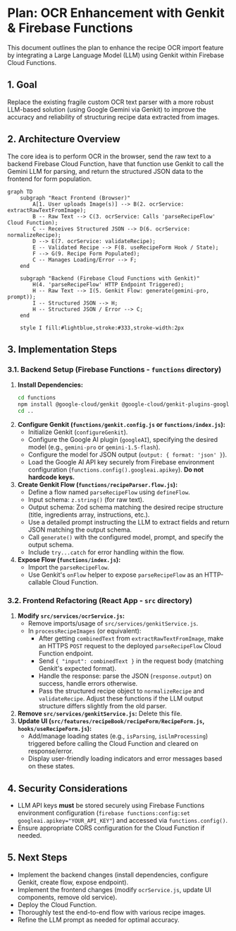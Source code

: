 # Plan: OCR Enhancement with Genkit & Firebase Functions

This document outlines the plan to enhance the recipe OCR import feature by integrating a Large Language Model (LLM) using Genkit within Firebase Cloud Functions.

## 1. Goal

Replace the existing fragile custom OCR text parser with a more robust LLM-based solution (using Google Gemini via Genkit) to improve the accuracy and reliability of structuring recipe data extracted from images.

## 2. Architecture Overview

The core idea is to perform OCR in the browser, send the raw text to a backend Firebase Cloud Function, have that function use Genkit to call the Gemini LLM for parsing, and return the structured JSON data to the frontend for form population.

```mermaid
graph TD
    subgraph "React Frontend (Browser)"
        A[1. User uploads Image(s)] --> B(2. ocrService: extractRawTextFromImage);
        B -- Raw Text --> C(3. ocrService: Calls 'parseRecipeFlow' Cloud Function);
        C -- Receives Structured JSON --> D(6. ocrService: normalizeRecipe);
        D --> E(7. ocrService: validateRecipe);
        E -- Validated Recipe --> F(8. useRecipeForm Hook / State);
        F --> G(9. Recipe Form Populated);
        C -- Manages Loading/Error --> F;
    end

    subgraph "Backend (Firebase Cloud Functions with Genkit)"
        H(4. 'parseRecipeFlow' HTTP Endpoint Triggered);
        H -- Raw Text --> I(5. Genkit Flow: generate(gemini-pro, prompt));
        I -- Structured JSON --> H;
        H -- Structured JSON / Error --> C;
    end

    style I fill:#lightblue,stroke:#333,stroke-width:2px
```

## 3. Implementation Steps

### 3.1. Backend Setup (Firebase Functions - `functions` directory)

1.  **Install Dependencies:**
    ```bash
    cd functions
    npm install @google-cloud/genkit @google-cloud/genkit-plugins-googleai
    cd ..
    ```
2.  **Configure Genkit (`functions/genkit.config.js` or `functions/index.js`):**
    *   Initialize Genkit (`configureGenkit`).
    *   Configure the Google AI plugin (`googleAI`), specifying the desired model (e.g., `gemini-pro` or `gemini-1.5-flash`).
    *   Configure the model for JSON output (`output: { format: 'json' }`).
    *   Load the Google AI API key securely from Firebase environment configuration (`functions.config().googleai.apikey`). **Do not hardcode keys.**
3.  **Create Genkit Flow (`functions/recipeParser.flow.js`):**
    *   Define a flow named `parseRecipeFlow` using `defineFlow`.
    *   Input schema: `z.string()` (for raw text).
    *   Output schema: Zod schema matching the desired recipe structure (title, ingredients array, instructions, etc.).
    *   Use a detailed prompt instructing the LLM to extract fields and return JSON matching the output schema.
    *   Call `generate()` with the configured model, prompt, and specify the output schema.
    *   Include `try...catch` for error handling within the flow.
4.  **Expose Flow (`functions/index.js`):**
    *   Import the `parseRecipeFlow`.
    *   Use Genkit's `onFlow` helper to expose `parseRecipeFlow` as an HTTP-callable Cloud Function.

### 3.2. Frontend Refactoring (React App - `src` directory)

1.  **Modify `src/services/ocrService.js`:**
    *   Remove imports/usage of `src/services/genkitService.js`.
    *   In `processRecipeImages` (or equivalent):
        *   After getting `combinedText` from `extractRawTextFromImage`, make an HTTPS `POST` request to the deployed `parseRecipeFlow` Cloud Function endpoint.
        *   Send `{ "input": combinedText }` in the request body (matching Genkit's expected format).
        *   Handle the response: parse the JSON (`response.output`) on success, handle errors otherwise.
        *   Pass the structured recipe object to `normalizeRecipe` and `validateRecipe`. Adjust these functions if the LLM output structure differs slightly from the old parser.
2.  **Remove `src/services/genkitService.js`:** Delete this file.
3.  **Update UI (`src/features/recipeBook/recipeForm/RecipeForm.js`, `hooks/useRecipeForm.js`):**
    *   Add/manage loading states (e.g., `isParsing`, `isLlmProcessing`) triggered before calling the Cloud Function and cleared on response/error.
    *   Display user-friendly loading indicators and error messages based on these states.

## 4. Security Considerations

*   LLM API keys **must** be stored securely using Firebase Functions environment configuration (`firebase functions:config:set googleai.apikey="YOUR_API_KEY"`) and accessed via `functions.config()`.
*   Ensure appropriate CORS configuration for the Cloud Function if needed.

## 5. Next Steps

*   Implement the backend changes (install dependencies, configure Genkit, create flow, expose endpoint).
*   Implement the frontend changes (modify `ocrService.js`, update UI components, remove old service).
*   Deploy the Cloud Function.
*   Thoroughly test the end-to-end flow with various recipe images.
*   Refine the LLM prompt as needed for optimal accuracy.